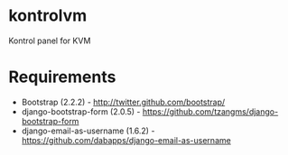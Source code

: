 kontrolvm
=========

Kontrol panel for KVM

Requirements
============

* Bootstrap (2.2.2) - http://twitter.github.com/bootstrap/
* django-bootstrap-form (2.0.5) - https://github.com/tzangms/django-bootstrap-form
* django-email-as-username (1.6.2) - https://github.com/dabapps/django-email-as-username
